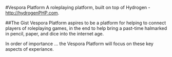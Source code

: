#Vespora Platform
A roleplaying platform, built on top of Hydrogen - http://hydrogenPHP.com.

##The Gist
Vespora Platform aspires to be a platform for helping to connect players of roleplaying games, in the end to help bring a past-time halmarked in pencil, paper, and dice into the internet age.

In order of importance ... the Vespora Platform will focus on these key aspects of experiance.

